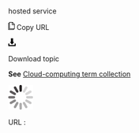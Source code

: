 # 

hosted service

![Copy URL](media/hosted-service/Copy.png)
Copy URL

![Download](media/hosted-service/Download.png)

Download topic

**See** [Cloud-computing term collection](https://worldready.cloudapp.net/Styleguide/Read?id=2700&topicid=28841)

![In progress](media/hosted-service/activity-large.gif)

URL :
